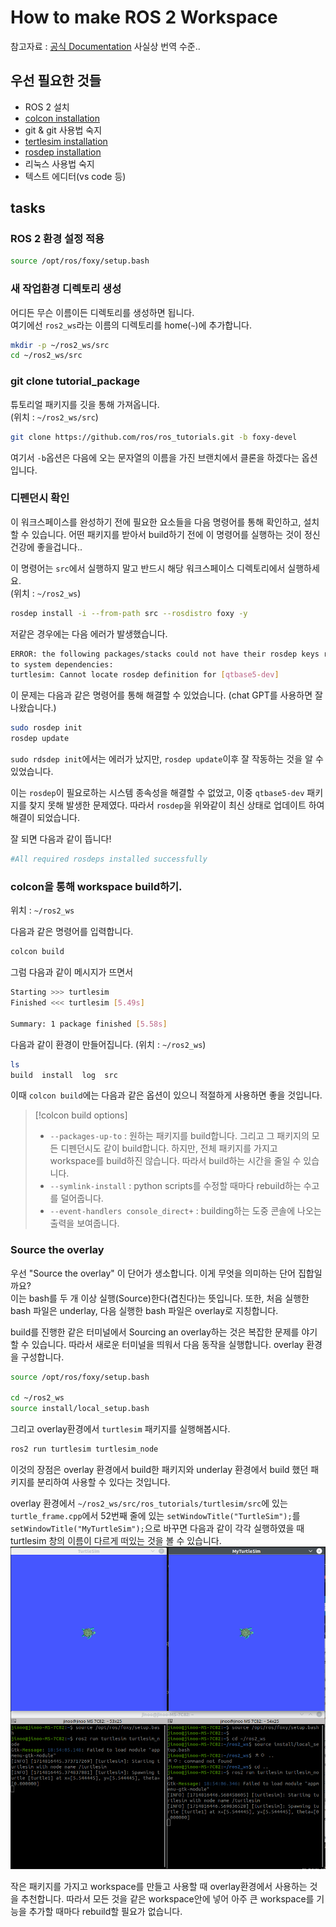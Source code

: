 # How to make ROS 2 Workspace

참고자료 : [공식 Documentation](https://docs.ros.org/en/foxy/Tutorials/Beginner-Client-Libraries/Creating-A-Workspace/Creating-A-Workspace.html)
사실상 번역 수준..
## 우선 필요한 것들
- ROS 2 설치
- [colcon installation](https://docs.ros.org/en/foxy/Tutorials/Beginner-Client-Libraries/Colcon-Tutorial.html)
- git & git 사용법 숙지
- [tertlesim installation](https://docs.ros.org/en/foxy/Tutorials/Beginner-CLI-Tools/Introducing-Turtlesim/Introducing-Turtlesim.html)
- [rosdep installation](https://docs.ros.org/en/foxy/Tutorials/Intermediate/Rosdep.html)
- 리눅스 사용법 숙지
- 텍스트 에디터(vs code 등)

## tasks
### ROS 2 환경 설정 적용

```bash
source /opt/ros/foxy/setup.bash
```


### 새 작업환경 디렉토리 생성

어디든 무슨 이름이든 디렉토리를 생성하면 됩니다.  
여기에선 `ros2_ws`라는 이름의 디렉토리를 home(`~`)에 추가합니다.

```bash
mkdir -p ~/ros2_ws/src
cd ~/ros2_ws/src
```

### git clone tutorial_package 

튜토리얼 패키지를 깃을 통해 가져옵니다.   
(위치 : `~/ros2_ws/src`)

```bash
git clone https://github.com/ros/ros_tutorials.git -b foxy-devel
```

여기서 `-b`옵션은 다음에 오는 문자열의 이름을 가진 브랜치에서 클론을 하겠다는 옵션입니다.

### 디펜던시 확인
이 워크스페이스를 완성하기 전에 필요한 요소들을 다음 명령어를 통해 확인하고, 설치할 수 있습니다. 어떤 패키지를 받아서 build하기 전에 이 명령어를 실행하는 것이 정신건강에 좋을겁니다..

이 명령어는 `src`에서 실행하지 말고 반드시 해당 워크스페이스 디렉토리에서 실행하세요.  
(위치 : `~/ros2_ws`)
```bash
rosdep install -i --from-path src --rosdistro foxy -y
```

저같은 경우에는 다음 에러가 발생했습니다.

```bash
ERROR: the following packages/stacks could not have their rosdep keys resolved
to system dependencies:
turtlesim: Cannot locate rosdep definition for [qtbase5-dev]
```

이 문제는 다음과 같은 명령어를 통해 해결할 수 있었습니다. (chat GPT를 사용하면 잘 나왔습니다.)

```bash
sudo rosdep init
rosdep update
```

 `sudo rdsdep init`에서는 에러가 났지만, `rosdep update`이후 잘 작동하는 것을 알 수 있었습니다.

이는 `rosdep`이 필요로하는 시스템 종속성을 해결할 수 없었고, 이중 `qtbase5-dev` 패키지를 찾지 못해 발생한 문제였다. 따라서 `rosdep`을 위와같이 최신 상태로 업데이트 하여 해결이 되었습니다.

잘 되면 다음과 같이 뜹니다!
```bash
#All required rosdeps installed successfully
```


### colcon을 통해 workspace build하기.
위치 : `~/ros2_ws`

다음과 같은 명령어를 입력합니다.

```bash
colcon build
```

그럼 다음과 같이 메시지가 뜨면서

```bash
Starting >>> turtlesim
Finished <<< turtlesim [5.49s]

Summary: 1 package finished [5.58s]
```

다음과 같이 환경이 만들어집니다. (위치 : `~/ros2_ws`)

```bash
ls
build  install  log  src
```

이때 `colcon build`에는 다음과 같은 옵션이 있으니 적절하게 사용하면 좋을 것입니다.

> [!colcon build options]
> - `--packages-up-to` : 원하는 패키지를 build합니다. 그리고 그 패키지의 모든 디펜던시도 같이 build합니다. 하지만, 전체 패키지를 가지고 workspace를 build하진 않습니다. 따라서 build하는 시간을 줄일 수 있습니다.
> - `--symlink-install` : python scripts를 수정할 때마다 rebuild하는 수고를 덜어줍니다.
> - `--event-handlers console_direct+` : building하는 도중 콘솔에 나오는 출력을 보여줍니다.

### Source the overlay
우선 "Source the overlay" 이 단어가 생소합니다. 이게 무엇을 의미하는 단어 집합일까요?  
이는 bash를 두 개 이상 실행(Source)한다(겹친다)는 뜻입니다. 또한, 처음 실행한 bash 파일은 underlay, 다음 실행한 bash 파일은 overlay로 지칭합니다.

build를 진행한 같은 터미널에서 Sourcing an overlay하는 것은 복잡한 문제를 야기할 수 있습니다. 따라서 새로운 터미널을 띄워서 다음 동작을 실행합니다. overlay 환경을 구성합니다.

```bash
source /opt/ros/foxy/setup.bash

cd ~/ros2_ws
source install/local_setup.bash
```

그리고 overlay환경에서 `turtlesim` 패키지를 실행해봅시다.

```bash
ros2 run turtlesim turtlesim_node
```

이것의 장점은 overlay 환경에서 build한 패키지와 underlay 환경에서 build 했던 패키지를 분리하여 사용할 수 있다는 것입니다. 

overlay 환경에서 `~/ros2_ws/src/ros_tutorials/turtlesim/src`에 있는 `turtle_frame.cpp`에서 52번째 줄에 있는 `setWindowTitle("TurtleSim");`를 `setWindowTitle("MyTurtleSim");`으로 바꾸면 다음과 같이 각각 실행하였을 때 turtlesim 창의 이름이 다르게 떠있는 것을 볼 수 있습니다.
![Screenshot from 2024-05-04 18-55-22.png](/img/Screenshot%20from%202024-05-04%2018-55-22.png)

작은 패키지를 가지고 workspace를 만들고 사용할 때 overlay환경에서 사용하는 것을 추천합니다. 따라서 모든 것을 같은 workspace안에 넣어 아주 큰 workspace를 기능을 추가할 때마다 rebuild할 필요가 없습니다.